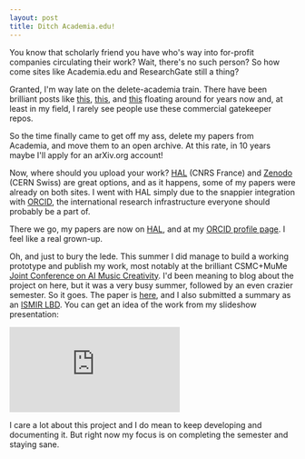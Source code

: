 ```yaml
---
layout: post
title: Ditch Academia.edu!
---
```


You know that scholarly friend you have who's way into for-profit companies circulating their work? Wait, there's no such person?
So how come sites like Academia.edu and ResearchGate still a thing?

Granted, I'm way late on the delete-academia train. There have been brilliant posts like
[this](https://www.forbes.com/sites/drsarahbond/2017/01/23/dear-scholars-delete-your-account-at-academia-edu/),
[this](http://numismatics.org/pocketchange/open-access-academia-edu-and-why-im-all-in-on-zenodo-org/), and
[this](https://icietla.hypotheses.org/114) floating around for years now and, at least in my field, I rarely see people use
these commercial gatekeeper repos.

So the time finally came to get off my ass, delete my papers from Academia, and move them to an open archive. At this rate, in 10 years
maybe I'll apply for an arXiv.org account!

Now, where should you upload your work? [HAL](https://hal.archives-ouvertes.fr/) (CNRS France) and [Zenodo](https://zenodo.org/) (CERN Swiss)
are great options, and as it happens, some of my papers were already on both sites. I went with HAL simply due to the
snappier integration with [ORCID](https://orcid.org), the international research infrastructure everyone should probably be a part of.

There we go, my papers are now on [HAL](https://cv.archives-ouvertes.fr/grigore-burloiu), and at my
[ORCID profile page](https://orcid.org/0000-0002-9059-9621). I feel like a real grown-up.

Oh, and just to bury the lede. This summer I did manage to build a working prototype and publish my work, most notably at the brilliant
CSMC+MuMe [Joint Conference on AI Music Creativity](https://boblsturm.github.io/aimusic2020/programme.html). I'd been meaning to blog
about the project on here, but it was a very busy summer, followed by an even crazier semester. So it goes. The paper is
[here](https://boblsturm.github.io/aimusic2020/papers/CSMC__MuMe_2020_paper_30.pdf), and I also submitted
a summary as an [ISMIR LBD](https://program.ismir2020.net/lbd_422.html). You can get an idea of the work from my slideshow presentation:

<iframe src="https://www.youtube.com/embed/0EsTGTkdmtU" frameborder="0" allow="accelerometer; autoplay; clipboard-write; encrypted-media; gyroscope; picture-in-picture" allowfullscreen></iframe>

I care a lot about this project and I do mean to keep developing and documenting it. But right now my focus is on completing the semester and staying sane.
